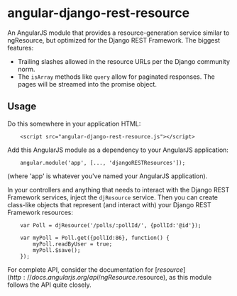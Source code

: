 angular-django-rest-resource
============================

An AngularJS module that provides a resource-generation service similar to ngResource, but optimized for the
Django REST Framework. The biggest features:

* Trailing slashes allowed in the resource URLs per the Django community norm.
* The `isArray` methods like `query` allow for paginated responses. The pages will be streamed into the promise object.

Usage
-----
Do this somewhere in your application HTML:

        <script src="angular-django-rest-resource.js"></script>

Add this AngularJS module as a dependency to your AngularJS application:

        angular.module('app', [..., 'djangoRESTResources']);

(where 'app' is whatever you've named your AngularJS application).


In your controllers and anything that needs to interact with the Django REST Framework services, inject the `djResource`
service. Then you can create class-like objects that represent (and interact with) your Django REST Framework resources:

        var Poll = djResource('/polls/:pollId/', {pollId:'@id'});

        var myPoll = Poll.get({pollId:86}, function() {
            myPoll.readByUser = true;
            myPoll.$save();
        });

For complete API, consider the documentation for [$resource](http://docs.angularjs.org/api/ngResource.$resource), as
this module follows the API quite closely.